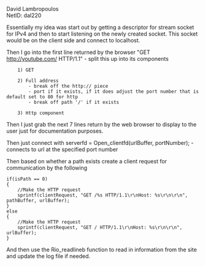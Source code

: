 David Lambropoulos<br>
NetID: dal220

Essentially my idea was start out by getting a descriptor for stream socket for IPv4 and then to start listening on the newly created socket. This socket would be on the client side and connect to localhost. 

Then I go into the first line returned by the browser "GET http://youtube.com/ HTTP/1.1"
	- split this up into its components<br>

		1) GET

		2) Full address
			- break off the http:// piece
			- port if it exists, if it does adjust the port number that is default set to 80 for http
			- break off path '/' if it exists	

		3) Http component

Then I just grab the next 7 lines return by the web browser to display to the user just for documentation purposes. 

Then just connect with 
	serverfd = Open_clientfd(urlBuffer, portNumber);
		- connects to url at the specified port number

Then based on whether a path exists create a client request for communication by the following

	if(isPath == 0)
	{
		//Make the HTTP request
		sprintf(clientRequest, "GET /%s HTTP/1.1\r\nHost: %s\r\n\r\n", pathBuffer, urlBuffer);		
	}
	else
	{
		//Make the HTTP request
		sprintf(clientRequest, "GET / HTTP/1.1\r\nHost: %s\r\n\r\n", urlBuffer);	
	}

And then use the Rio_readlineb function to read in information from the site and update the log file if needed.
